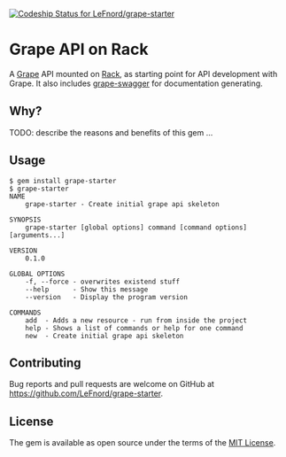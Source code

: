 [![Codeship Status for LeFnord/grape-starter](https://app.codeship.com/projects/91e08e60-9600-0134-5571-4a8607aa1ae3/status?branch=master)](https://app.codeship.com/projects/186901)

# Grape API on Rack

A [Grape](http://github.com/ruby-grape/grape) API mounted on [Rack](https://github.com/rack/rack), as starting point for API development with Grape. It also includes [grape-swagger](http://github.com/ruby-grape/grape-swagger) for documentation generating.

## Why?

TODO: describe the reasons and benefits of this gem …


## Usage

```
$ gem install grape-starter
$ grape-starter
NAME
    grape-starter - Create initial grape api skeleton

SYNOPSIS
    grape-starter [global options] command [command options] [arguments...]

VERSION
    0.1.0

GLOBAL OPTIONS
    -f, --force - overwrites existend stuff
    --help      - Show this message
    --version   - Display the program version

COMMANDS
    add  - Adds a new resource - run from inside the project
    help - Shows a list of commands or help for one command
    new  - Create initial grape api skeleton
```


## Contributing

Bug reports and pull requests are welcome on GitHub at https://github.com/LeFnord/grape-starter.


## License

The gem is available as open source under the terms of the [MIT License](LICENSE).
